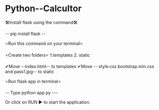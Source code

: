 # Python--Calcultor

🛠Install flask using the command🛠

-- pip install flask --

⭐Run this command on your terminal⭐

⭐Create two folders⭐
1.templates 2. static

✔Move --index.html-- to templates 
✔Move -- style.css bootstrap.min.css and pass1.jpg-- to static

⭐Run flask app in terminal⭐

-- Type python app.py --- 

Or click on RUN ▶️ to start the application.
